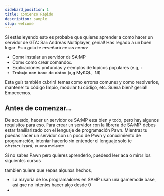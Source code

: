 ```yaml
---
sidebard_position: 1
title: Comienzo Rápido 
description: sample
slug: welcome
---
```


Si estás leyendo esto es probable que quieras aprender a como hacer un servidor de GTA: San Andreas Multiplayer, genial! Has llegado a un buen lugar. Esta guia te enseñará cosas como:

- Como instalar un servidor de SA:MP
- Como como crear comandos. 
- Explicaciones profundas y ejemplos de topicos populares (e.g, )
- Trabajo con base de datos (e,g MySQL, INI)

Esta guía también cubrirá temas como errores comunes y como resolverlos, mantener tu código limpio, modular tu código, etc. Suena bien? genial! Empecemos.

## Antes de comenzar...

De acuerdo, hacer un servidor de SA:MP esta bien y todo, pero hay algunos requisitos para eso. Para crear un servidor con la libreria de SA:MP, debes estar familiarizado con el lenguaje de programación Pawn. Mientras tu puedas hacer un servidor con un poco de Pawn y conocimiento de programación, intentar hacerlo sin entender el lenguaje solo te obstaculizará, suena molesto.

Si no sabes Pawn pero quieres aprenderlo, puedesd leer aca o mirar los siguientes cursos

tambien quiere que sepas algunos hechos,

- La mayoria de los programadores en SAMP usan una gamemode base, asi que no intentes hacer algo desde 0
- 

